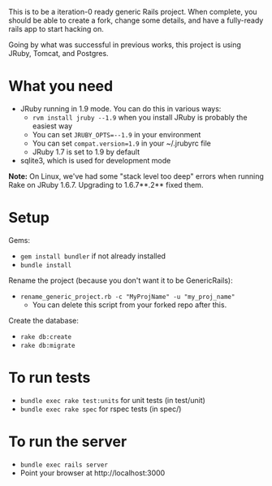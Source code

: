 This is to be a iteration-0 ready generic Rails project.
When complete, you should be able to create a fork, 
change some details, and have a fully-ready rails app to
start hacking on.

Going by what was successful in previous works, this project is using JRuby, Tomcat, and Postgres.

What you need
=============

* JRuby running in 1.9 mode.  You can do this in various ways:
  * `rvm install jruby --1.9` when you install JRuby is probably the easiest way
  * You can set `JRUBY_OPTS=--1.9` in your environment
  * You can set `compat.version=1.9` in your ~/.jrubyrc file
  * JRuby 1.7 is set to 1.9 by default
* sqlite3, which is used for development mode

**Note:** On Linux, we've had some "stack level too deep" errors when running Rake on JRuby 1.6.7.  Upgrading to 1.6.7**.2** fixed them.

Setup
=====

Gems:

* `gem install bundler` if not already installed
* `bundle install`

Rename the project (because you don't want it to be GenericRails):

* `rename_generic_project.rb -c "MyProjName" -u "my_proj_name"`
  * You can delete this script from your forked repo after this.

Create the database:

* `rake db:create`
* `rake db:migrate`

To run tests
================
* `bundle exec rake test:units` for unit tests (in test/unit)
* `bundle exec rake spec` for rspec tests (in spec/)

To run the server
=================
* `bundle exec rails server`
* Point your browser at http://localhost:3000
